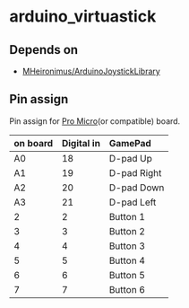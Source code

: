 # arduino_virtuastick

## Depends on

* [MHeironimus/ArduinoJoystickLibrary](https://github.com/MHeironimus/ArduinoJoystickLibrary)

## Pin assign

Pin assign for [Pro Micro](https://www.sparkfun.com/products/12640)(or compatible) board.

| on board   | Digital in  | GamePad     |
|:-----------|:------------|:------------|
| A0         | 18          | D-pad Up    |
| A1         | 19          | D-pad Right |
| A2         | 20          | D-pad Down  |
| A3         | 21          | D-pad Left  |
| 2          | 2           | Button 1    |
| 3          | 3           | Button 2    |
| 4          | 4           | Button 3    |
| 5          | 5           | Button 4    |
| 6          | 6           | Button 5    |
| 7          | 7           | Button 6    |